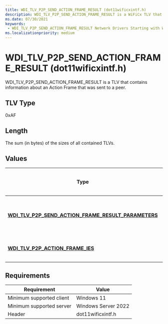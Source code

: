 ```yaml
---
title: WDI_TLV_P2P_SEND_ACTION_FRAME_RESULT (dot11wificxintf.h)
description: WDI_TLV_P2P_SEND_ACTION_FRAME_RESULT is a WiFiCx TLV that contains information about an Action Frame that was sent to a peer.
ms.date: 07/30/2021
keywords:
 - WDI_TLV_P2P_SEND_ACTION_FRAME_RESULT Network Drivers Starting with Windows Vista
ms.localizationpriority: medium
---
```


# WDI\_TLV\_P2P\_SEND\_ACTION\_FRAME\_RESULT (dot11wificxintf.h)


WDI\_TLV\_P2P\_SEND\_ACTION\_FRAME\_RESULT is a TLV that contains information about an Action Frame that was sent to a peer.

## TLV Type


0xAF

## Length


The sum (in bytes) of the sizes of all contained TLVs.

## Values


| Type                                                                                                              | Multiple TLV instances allowed | Optional | Description                                           |
|-------------------------------------------------------------------------------------------------------------------|--------------------------------|----------|-------------------------------------------------------|
| [**WDI\_TLV\_P2P\_SEND\_ACTION\_FRAME\_RESULT\_PARAMETERS**](wdi-tlv-p2p-send-action-frame-result-parameters.md) |                                |          | The Wi-Fi Direct send Action Frame result parameters. |
| [**WDI\_TLV\_P2P\_ACTION\_FRAME\_IES**](wdi-tlv-p2p-action-frame-ies.md)                                         |                                |          | The set of IEs sent to the remote device.             |

 

## Requirements

|Requirement|Value|
|--- |--- |
|Minimum supported client|Windows 11|
|Minimum supported server|Windows Server 2022|
|Header|dot11wificxintf.h|

 

 





